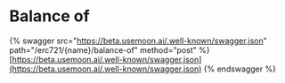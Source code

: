 # Balance of

{% swagger src="https://beta.usemoon.ai/.well-known/swagger.json" path="/erc721/{name}/balance-of" method="post" %}
[https://beta.usemoon.ai/.well-known/swagger.json](https://beta.usemoon.ai/.well-known/swagger.json)
{% endswagger %}
